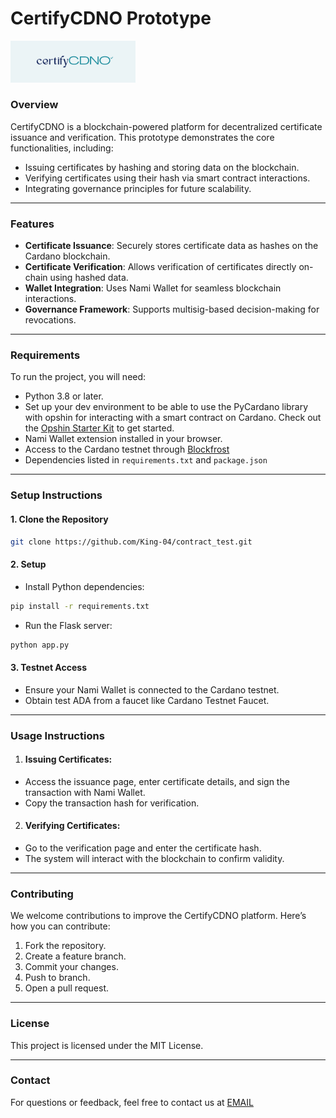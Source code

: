 # **CertifyCDNO Prototype**
<img src="static/images/1.png" alt="CertifyCDNO Logo" width="200" />


### **Overview**
CertifyCDNO is a blockchain-powered platform for decentralized certificate issuance and verification. This prototype demonstrates the core functionalities, including:
- Issuing certificates by hashing and storing data on the blockchain.
- Verifying certificates using their hash via smart contract interactions.
- Integrating governance principles for future scalability.

---

### **Features**
- **Certificate Issuance**: Securely stores certificate data as hashes on the Cardano blockchain.
- **Certificate Verification**: Allows verification of certificates directly on-chain using hashed data.
- **Wallet Integration**: Uses Nami Wallet for seamless blockchain interactions.
- **Governance Framework**: Supports multisig-based decision-making for revocations.

---

### **Requirements**
To run the project, you will need:
- Python 3.8 or later.
- Set up your dev environment to be able to use the PyCardano library with opshin for interacting with a smart contract on Cardano. Check out the [Opshin Starter Kit](https://github.com/OpShin/opshin-starter-kit) to get started.
- Nami Wallet extension installed in your browser.
- Access to the Cardano testnet through [Blockfrost](https://blockfrost.io/)
- Dependencies listed in `requirements.txt` and `package.json`

---

### **Setup Instructions**

#### **1. Clone the Repository**
```bash
git clone https://github.com/King-04/contract_test.git
```

#### **2. Setup**
- Install Python dependencies:
```bash
pip install -r requirements.txt
```
- Run the Flask server:
```bash
python app.py
```

#### **3. Testnet Access**
- Ensure your Nami Wallet is connected to the Cardano testnet.
- Obtain test ADA from a faucet like Cardano Testnet Faucet.

---

### **Usage Instructions** 

1. #### **Issuing Certificates:**
- Access the issuance page, enter certificate details, and sign the transaction with Nami Wallet.
- Copy the transaction hash for verification.

2. #### **Verifying Certificates:**
- Go to the verification page and enter the certificate hash.
- The system will interact with the blockchain to confirm validity.

---

### **Contributing**
We welcome contributions to improve the CertifyCDNO platform. Here’s how you can contribute:

1. Fork the repository.
2. Create a feature branch.
3. Commit your changes.
4. Push to branch.
5. Open a pull request.

---

### **License**
This project is licensed under the MIT License.

---

### **Contact**
For questions or feedback, feel free to contact us at [EMAIL](kboateng396@gmail.com)


